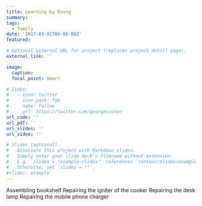 ```yaml
---
title: Learning by Doing
summary: 
tags:
  - family
date: '2017-03-01T00:00:00Z'
featured: 

# Optional external URL for project (replaces project detail page).
external_link: ''

image:
  caption:
  focal_point: Smart

# links:
#   - icon: twitter
#     icon_pack: fab
#     name: Follow
#     url: https://twitter.com/georgecushen
url_code: ''
url_pdf: ''
url_slides: ''
url_video: ''

# Slides (optional).
#   Associate this project with Markdown slides.
#   Simply enter your slide deck's filename without extension.
#   E.g. `slides = "example-slides"` references `content/slides/example-slides.md`.
#   Otherwise, set `slides = ""`.
#slides: example
---
```


Assembling bookshelf
Repairing the igniter of the cooker 
Repairing the desk lamp 
Repairing the mobile phone charger


